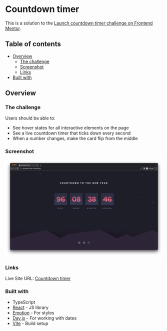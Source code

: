 # Countdown timer

This is a solution to the [Launch countdown timer challenge on Frontend Mentor](https://www.frontendmentor.io/challenges/launch-countdown-timer-N0XkGfyz-).

## Table of contents

- [Overview](#overview)
  - [The challenge](#the-challenge)
  - [Screenshot](#screenshot)
  - [Links](#links)
- [Built with](#built-with)

## Overview

### The challenge

Users should be able to:

- See hover states for all interactive elements on the page
- See a live countdown timer that ticks down every second
- When a number changes, make the card flip from the middle

### Screenshot

![Screenshot](./public/screenshot.png)

### Links

Live Site URL: [Countdown timer](https://countdown-timer-iva.netlify.app)

### Built with

- TypeScript
- [React](https://reactjs.org/) - JS library
- [Emotion](https://emotion.sh/docs/introduction) - For styles
- [Day.js](https://day.js.org/en/) - For working with dates
- [Vite](https://vitejs.dev/) - Build setup
